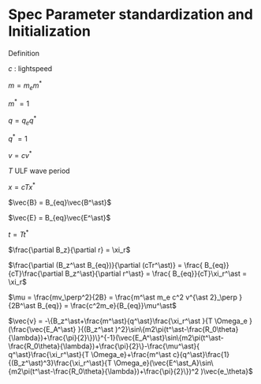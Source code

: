 # Spec Parameter standardization and Initialization

Definition

$c$ : lightspeed

$m = m_e m^\ast$

$m^* = 1$

$q = q_e q^\ast$

$q^* = 1$

$v = cv^\ast$

$T$ ULF wave period

$x = c Tx^\ast$

$\vec{B} = B_{eq}\vec{B^\ast}$

$\vec{E} = B_{eq}\vec{E^\ast}$

$t = Tt^\ast$   


$\frac{\partial B_z}{\partial r} = \xi_r$


$\frac{\partial (B_z^\ast B_{eq})}{\partial (cTr^\ast)} = \frac{ B_{eq}}{cT}\frac{\partial B_z^\ast}{\partial r^\ast}  =  \frac{ B_{eq}}{cT}\xi_r^\ast = \xi_r$


$\mu = \frac{mv_\perp^2}{2B} = \frac{m^\ast m_e c^2 v^{\ast 2}_\perp }{2B^\ast B_{eq}} = \frac{c^2m_e}{B_{eq}}\mu^\ast$


$\vec{v} =  -\{B_z^\ast+\frac{m^\ast}{q^\ast}\frac{\xi_r^\ast }{T \Omega_e }(\frac{\vec{E_A^\ast} }{(B_z^\ast )^2}\sin\{m2\pi(t^\ast-\frac{R_0\theta}{\lambda})+\frac{\pi}{2}\})\}^{-1}(\vec{E_A^\ast}\sin\{m2\pi(t^\ast-\frac{R_0\theta}{\lambda})+\frac{\pi}{2}\}-\frac{\mu^\ast}{  q^\ast}\frac{\xi_r^\ast}{T \Omega_e}+\frac{m^\ast c}{q^\ast}\frac{1}{(B_z^\ast)^3}\frac{\xi_r^\ast}{T \Omega_e}(\vec{E^\ast_A}\sin\{m2\pi(t^\ast-\frac{R_0\theta}{\lambda})+\frac{\pi}{2}\})^2 )\vec{e_\theta}$